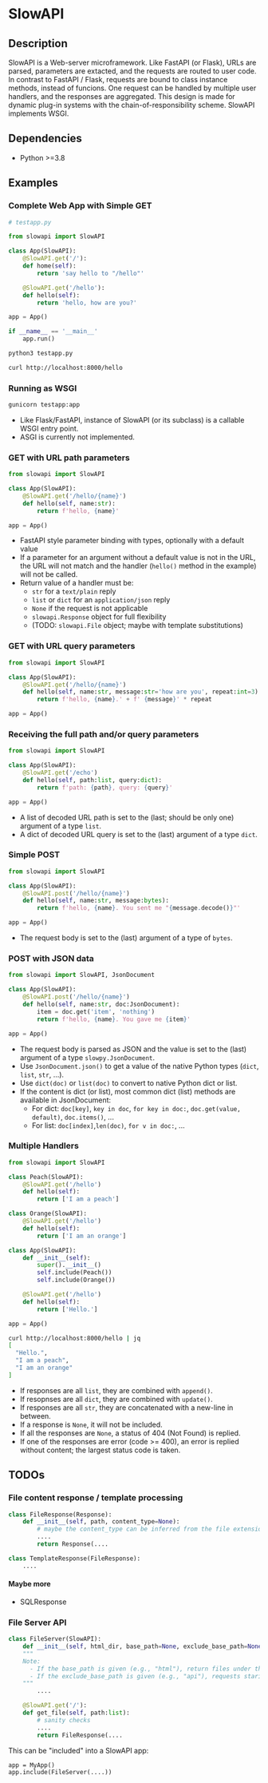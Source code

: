 # SlowAPI

## Description
SlowAPI is a Web-server microframework. Like FastAPI (or Flask), URLs are parsed, parameters are extacted, and the requests are routed to user code. In contrast to FastAPI / Flask, requests are bound to class instance methods, instead of funcions. One request can be handled by multiple user handlers, and the responses are aggregated. This design is made for dynamic plug-in systems with the chain-of-responsibility scheme. SlowAPI implements WSGI.


## Dependencies
- Python >=3.8


## Examples
### Complete Web App with Simple GET

```python
# testapp.py

from slowapi import SlowAPI

class App(SlowAPI):
    @SlowAPI.get('/'):
    def home(self):
        return 'say hello to "/hello"'

    @SlowAPI.get('/hello'):
    def hello(self):
        return 'hello, how are you?'

app = App()

if __name__ == '__main__'
    app.run()
```

```bash
python3 testapp.py
```

```bash
curl http://localhost:8000/hello
```


### Running as WSGI
```bash
gunicorn testapp:app
```

- Like Flask/FastAPI, instance of SlowAPI (or its subclass) is a callable WSGI entry point.
- ASGI is currently not implemented.


### GET with URL path parameters
```python
from slowapi import SlowAPI

class App(SlowAPI):
    @SlowAPI.get('/hello/{name}')
    def hello(self, name:str):
        return f'hello, {name}'

app = App()
```

- FastAPI style parameter binding with types, optionally with a default value
- If a parameter for an argument without a default value is not in the URL, the URL will not match and the handler (`hello()` method in the example) will not be called.
- Return value of a handler must be:
  - `str` for a `text/plain` reply
  - `list` or `dict` for an `application/json` reply
  - `None` if the request is not applicable
  - `slowapi.Response` object for full flexibility
  - (TODO: `slowapi.File` object; maybe with template substitutions)


### GET with URL query parameters
```python
from slowapi import SlowAPI

class App(SlowAPI):
    @SlowAPI.get('/hello/{name}')
    def hello(self, name:str, message:str='how are you', repeat:int=3):
        return f'hello, {name}.' + f' {message}' * repeat

app = App()
```


### Receiving the full path and/or query parameters
```python
from slowapi import SlowAPI

class App(SlowAPI):
    @SlowAPI.get('/echo')
    def hello(self, path:list, query:dict):
        return f'path: {path}, query: {query}'

app = App()
```

- A list of decoded URL path is set to the (last; should be only one) argument of a type `list`.
- A dict of decoded URL query is set to the (last) argument of a type `dict`.


### Simple POST
```python
from slowapi import SlowAPI

class App(SlowAPI):
    @SlowAPI.post('/hello/{name}')
    def hello(self, name:str, message:bytes):
        return f'hello, {name}. You sent me "{message.decode()}"'

app = App()
```

- The request body is set to the (last) argument of a type of `bytes`.


### POST with JSON data
```python
from slowapi import SlowAPI, JsonDocument

class App(SlowAPI):
    @SlowAPI.post('/hello/{name}')
    def hello(self, name:str, doc:JsonDocument):
        item = doc.get('item', 'nothing')
        return f'hello, {name}. You gave me {item}'

app = App()
```

- The request body is parsed as JSON and the value is set to the (last) argument of a type `slowpy.JsonDocument`.
- Use `JsonDocument.json()` to get a value of the native Python types (`dict`, `list`, `str`, ...).
- Use `dict(doc)` or `list(doc)` to convert to native Python dict or list.
- If the content is dict (or list), most common dict (list) methods are available in JsonDocument:
  - For dict: `doc[key]`, `key in doc`, `for key in doc:`, `doc.get(value, default)`, `doc.items()`, ...
  - For list: `doc[index]`,`len(doc)`, `for v in doc:`, ...


### Multiple Handlers
```python
from slowapi import SlowAPI

class Peach(SlowAPI):
    @SlowAPI.get('/hello')
    def hello(self):
        return ['I am a peach']

class Orange(SlowAPI):        
    @SlowAPI.get('/hello')
    def hello(self):
        return ['I am an orange']

class App(SlowAPI):
    def __init__(self):
        super().__init__()
        self.include(Peach())
        self.include(Orange())

    @SlowAPI.get('/hello')
    def hello(self):
        return ['Hello.']

app = App()
```

```bash
curl http://localhost:8000/hello | jq
[
  "Hello.",
  "I am a peach",
  "I am an orange"
]
```

- If responses are all `list`, they are combined with `append()`.
- If resopnses are all `dict`, they are combined with `update()`.
- If responses are all `str`, they are concatenated with a new-line in between.
- If a response is `None`, it will not be included.
- If all the responses are `None`, a status of 404 (Not Found) is replied.
- If one of the responses are error (code >= 400), an error is replied without content; the largest status code is taken.


## TODOs

### File content response / template processing
```python
class FileResponse(Response):
    def __init__(self, path, content_type=None):
        # maybe the content_type can be inferred from the file extension
        ....
        return Response(....
```

```python
class TemplateResponse(FileResponse):
    ....
```

#### Maybe more
- SQLResponse



### File Server API
```python
class FileServer(SlowAPI):
    def __init__(self, html_dir, base_path=None, exclude_base_path=None):
    """
    Note:
      - If the base_path is given (e.g., "html"), return files under the path.
      - If the exclude_base_path is given (e.g., "api"), requests staring with it are not handled.
    """
        ....

    @SlowAPI.get('/'):
    def get_file(self, path:list):
        # sanity checks
        ....
        return FileResponse(....
```

This can be "included" into a SlowAPI app:
```
app = MyApp()
app.include(FileServer(....))
```
